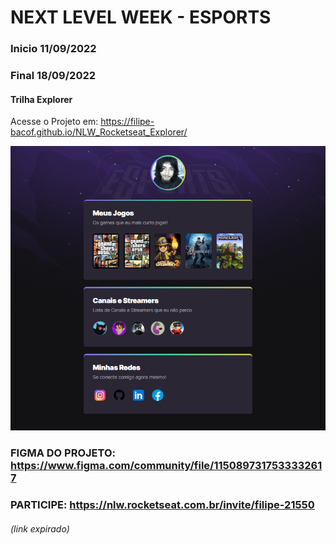 # NEXT LEVEL WEEK - ESPORTS
### Inicio 11/09/2022
### Final 18/09/2022
#### Trilha Explorer

Acesse o Projeto em: https://filipe-bacof.github.io/NLW_Rocketseat_Explorer/

<img src="./Projeto_Concluido.png">

### FIGMA DO PROJETO: https://www.figma.com/community/file/1150897317533332617

### PARTICIPE: https://nlw.rocketseat.com.br/invite/filipe-21550
###### (link expirado)
